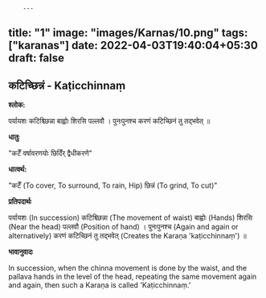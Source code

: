         ---
title: "1"
image: "images/Karnas/10.png"
tags: ["karanas"]
date:  2022-04-03T19:40:04+05:30
draft: false
---

## कटिच्छिन्नं - Kaṭicchinnaṃ

**श्लोक:**


पर्यायशः कटिश्च्छिन्ना बाह्वोः शिरसि पल्लवौ । पुनःपुनश्च करणं कटिच्छिनं तु तद्भवेत् ॥


**धातुः**


"कटेँ वर्षावरणयोः
छिदिँर् द्वैधीकरणे"


**धात्वर्थ:**


"कटेँ (To cover, To surround, To rain, Hip)
छिन्नं (To grind, To cut)"


**प्रतिपदार्थः**



पर्यायशः (In succession) कटिश्च्छिन्ना (The movement of waist) बाह्वोः (Hands) शिरसि (Near the head) पल्लवौ (Position of hand) । पुनःपुनश्च (Again and again or alternatively) करणं कटिच्छिनं तु तद्भवेत् (Creates the Karaṇa 'kaṭicchinnaṃ') ॥

**भावानुवादः**


In succession, when the chinna movement is done by the waist, and the pallava hands in the level of the head, repeating the same movement again and again, then such a Karaṇa is called 'Kaṭicchinnaṃ.'

